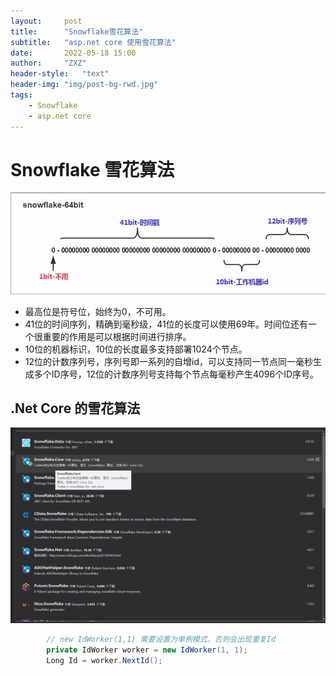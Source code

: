 ```yaml
---
layout:     post
title:      "Snowflake雪花算法"
subtitle:   "asp.net core 使用雪花算法"
date:       2022-05-18 15:00
author:     "ZXZ"
header-style:   "text"
header-img: "img/post-bg-rwd.jpg"
tags:
    - Snowflake
    - asp.net core
---
```


# Snowflake 雪花算法

![image-20220517094546712](/img/1-Snowflake雪花算法/image-20220517094546712.png)

- 最高位是符号位，始终为0，不可用。
- 41位的时间序列，精确到毫秒级，41位的长度可以使用69年。时间位还有一个很重要的作用是可以根据时间进行排序。
- 10位的机器标识，10位的长度最多支持部署1024个节点。
- 12位的计数序列号，序列号即一系列的自增id，可以支持同一节点同一毫秒生成多个ID序号，12位的计数序列号支持每个节点每毫秒产生4096个ID序号。

## .Net Core 的雪花算法

![image-20220517094726052](/img/1-Snowflake雪花算法/image-20220517094726052.png)

```c#
		// new IdWorker(1,1) 需要设置为单例模式，否则会出现重复Id
        private IdWorker worker = new IdWorker(1, 1);
        Long Id = worker.NextId();
```

